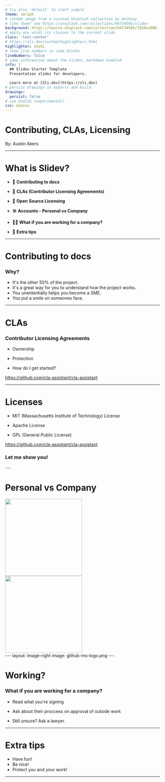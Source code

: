 ```yaml
---
# try also 'default' to start simple
theme: seriph
# random image from a curated Unsplash collection by Anthony
# like them? see https://unsplash.com/collections/94734566/slidev
background: https://source.unsplash.com/collection/94734566/1920x1080
# apply any windi css classes to the current slide
class: 'text-center'
# https://sli.dev/custom/highlighters.html
highlighter: shiki
# show line numbers in code blocks
lineNumbers: false
# some information about the slides, markdown enabled
info: |
  ## Slidev Starter Template
  Presentation slides for developers.

  Learn more at [Sli.dev](https://sli.dev)
# persist drawings in exports and build
drawings:
  persist: false
# use UnoCSS (experimental)
css: unocss
---
```


# Contributing, CLAs, Licensing

By: Austin Akers


---

# What is Slidev?


<div v-click="1">

- 🎨 **Contributing to docs**

</div>

<div v-click="2">

- 📝 **CLAs (Contributor Licensing Agreements)**

</div>

<div v-click="3">

- 📝 **Open Source Licensing**

</div>

<div v-click="4">

- 🛠 **Accounts - Personal vs Company**

</div>

<div v-click="5">

- 🧑‍💻 **What if you are working for a company?**

</div>

<div v-click="6">

- 🤹 **Extra tips**

</div>

---

# Contributing to docs

### Why?

- It's the other 50% of the project.
- It's a great way for you to understand how the project works.
- You unententially helps you become a SME.
- You put a smile on someones face.


---

# CLAs 

### Contributor Licensing Agreements


<div v-click="1">

- Ownership

</div>

<div v-click="2">

- Protection

</div>

<div v-click="3">

- How do I get started?

https://github.com/cla-assistant/cla-assistant

</div>

---

# Licenses



<div v-click="1">

- MIT (Massachusetts Institute of Technology) License

</div>

<div v-click="2">

- Apache License

</div>

<div v-click="3">

- GPL (General Public License)

https://github.com/cla-assistant/cla-assistant

</div>

<div v-click="4">

### Let me show you!

</div>
---


# Personal vs Company

<div grid="~ cols-2 gap-2" m="-t-2">

<div>
<img src="/austin-face.jpg" style="height: 250px" />
</div>

<div>
<img src="/ms-logo.webp" style="height: 250px">

</div>


</div>
---
layout: image-right
image: github-ms-logo.png
---

# Working?

### What if you are working for a company?

<div v-click="1">

- Read what you're signing

</div>

<div v-click="2">

- Ask about their proccess on approval of outside work

</div>

<div v-click="3">

- Still unsure? Ask a lawyer.

</div>


---

# Extra tips

- Have fun!
- Be nice!
- Protect you and your work!

---